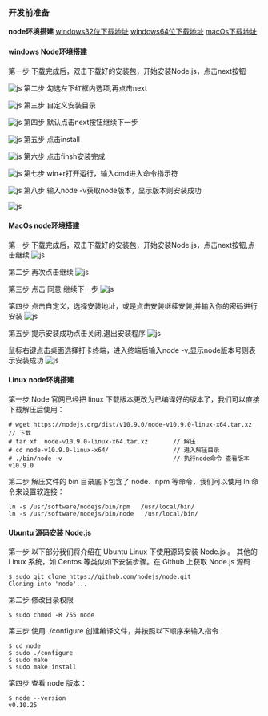 ### 开发前准备
**node环境搭建**
[windows32位下载地址](https://npmmirror.com/mirrors/node/v16.13.2/node-v16.13.2-x86.msi)
[windows64位下载地址](https://npmmirror.com/mirrors/node/v16.13.2/node-v16.13.2-x64.msi)
[macOs下载地址](https://npmmirror.com/mirrors/node/v16.13.2/node-v16.13.2.pkg)

#### windows Node环境搭建
第一步 下载完成后，双击下载好的安装包，开始安装Node.js，点击next按钮

![js](../../../resources/3-FunctionsAndApplications/6.developmentGuide/JavaScript/BeforeDevelopment/win1.png)
第二步 勾选左下红框内选项,再点击next

![js](../../../resources/3-FunctionsAndApplications/6.developmentGuide/JavaScript/BeforeDevelopment/win2.png)
第三步 自定义安装目录

![js](../../../resources/3-FunctionsAndApplications/6.developmentGuide/JavaScript/BeforeDevelopment/win3.png)
第四步 默认点击next按钮继续下一步

![js](../../../resources/3-FunctionsAndApplications/6.developmentGuide/JavaScript/BeforeDevelopment/win4.png)
第五步 点击install

![js](../../../resources/3-FunctionsAndApplications/6.developmentGuide/JavaScript/BeforeDevelopment/win5.png)
第六步 点击finsh安装完成

![js](../../../resources/3-FunctionsAndApplications/6.developmentGuide/JavaScript/BeforeDevelopment/win6.png)
第七步 win+r打开运行，输入cmd进入命令指示符

![js](../../../resources/3-FunctionsAndApplications/6.developmentGuide/JavaScript/BeforeDevelopment/cmd.png)
第八步 输入node -v获取node版本，显示版本则安装成功

![js](../../../resources/3-FunctionsAndApplications/6.developmentGuide/JavaScript/BeforeDevelopment/version.png)

#### MacOs node环境搭建
第一步 下载完成后，双击下载好的安装包，开始安装Node.js，点击next按钮,点击继续
![js](../../../resources/3-FunctionsAndApplications/6.developmentGuide/JavaScript/BeforeDevelopment/mac1.png)

第二步 再次点击继续
![js](../../../resources/3-FunctionsAndApplications/6.developmentGuide/JavaScript/BeforeDevelopment/mac2.png)

第三步 点击 同意 继续下一步
![js](../../../resources/3-FunctionsAndApplications/6.developmentGuide/JavaScript/BeforeDevelopment/mac3.png)

第四步 点击自定义，选择安装地址，或是点击安装继续安装,并输入你的密码进行安装
![js](../../../resources/3-FunctionsAndApplications/6.developmentGuide/JavaScript/BeforeDevelopment/mac4.png)

第五步 提示安装成功点击关闭,退出安装程序
![js](../../../resources/3-FunctionsAndApplications/6.developmentGuide/JavaScript/BeforeDevelopment/mac5.png)

鼠标右键点击桌面选择打卡终端，进入终端后输入node -v,显示node版本号则表示安装成功
![js](../../../resources/3-FunctionsAndApplications/6.developmentGuide/JavaScript/BeforeDevelopment/mac6.png)

#### Linux node环境搭建
第一步 Node 官网已经把 linux 下载版本更改为已编译好的版本了，我们可以直接下载解压后使用：
```
# wget https://nodejs.org/dist/v10.9.0/node-v10.9.0-linux-x64.tar.xz    // 下载
# tar xf  node-v10.9.0-linux-x64.tar.xz       // 解压
# cd node-v10.9.0-linux-x64/                  // 进入解压目录
# ./bin/node -v                               // 执行node命令 查看版本
v10.9.0
```
第二步 解压文件的 bin 目录底下包含了 node、npm 等命令，我们可以使用 ln 命令来设置软连接：
```
ln -s /usr/software/nodejs/bin/npm   /usr/local/bin/ 
ln -s /usr/software/nodejs/bin/node   /usr/local/bin/
```
#### Ubuntu 源码安装 Node.js
第一步 以下部分我们将介绍在 Ubuntu Linux 下使用源码安装 Node.js 。 其他的 Linux 系统，如 Centos 等类似如下安装步骤。在 Github 上获取 Node.js 源码：
```
$ sudo git clone https://github.com/nodejs/node.git
Cloning into 'node'...
```
第二步 修改目录权限
```
$ sudo chmod -R 755 node
```
第三步 使用 ./configure 创建编译文件，并按照以下顺序来输入指令：
```
$ cd node
$ sudo ./configure
$ sudo make
$ sudo make install
```
第四步 查看 node 版本：
```
$ node --version
v0.10.25
```
